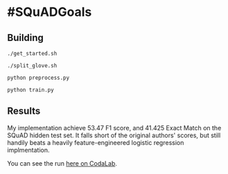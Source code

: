 # #SQuADGoals


## Building

```
./get_started.sh

./split_glove.sh

python preprocess.py

python train.py
```

## Results

My implementation achieve 53.47 F1 score, and 41.425 Exact Match on the SQuAD hidden test set.
It falls short of the original authors' scores, but still handily beats a heavily feature-engineered
logistic regression implmentation.

You can see the run [here on CodaLab](https://worksheets.codalab.org/bundles/0x8803cedd7f1f4f7981312d1b2c472cf2/).
